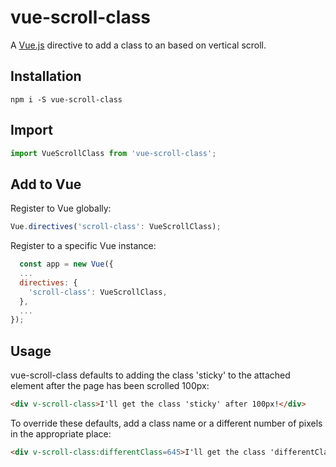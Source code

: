 # vue-scroll-class #

A [Vue.js](https://vuejs.org/) directive to add a class to an based on vertical scroll.

## Installation ##

`npm i -S vue-scroll-class`

## Import ##

```javascript
import VueScrollClass from 'vue-scroll-class';
```

## Add to Vue ##

Register to Vue globally:

```javascript
Vue.directives('scroll-class': VueScrollClass);
```

Register to a specific Vue instance:

```javascript
  const app = new Vue({
  ...
  directives: {
    'scroll-class': VueScrollClass,
  },
  ...
});
```

## Usage ##

vue-scroll-class defaults to adding the class 'sticky' to the attached element after the page has been scrolled 100px:
```html
<div v-scroll-class>I'll get the class 'sticky' after 100px!</div>
```

To override these defaults, add a class name or a different number of pixels in the appropriate place:

```html
<div v-scroll-class:differentClass=645>I'll get the class 'differentClass' after 645px!></div>
```
